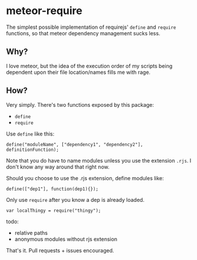 meteor-require
==============

The simplest possible implementation of requirejs' `define` and `require` functions, so that meteor dependency management sucks less.

## Why?
I love meteor, but the idea of the execution order of my scripts being dependent upon their file location/names fills me with rage.

## How?
Very simply. There's two functions exposed by this package:
* `define`
* `require`

Use `define` like this:
```
define("moduleName", ["dependency1", "dependency2"], definitionFunction);
```
  
Note that you do have to name modules unless you use the extension `.rjs`. I don't know any way around that right now.

Should you choose to use the .rjs extension, define modules like:

```
define(["dep1"], function(dep1){});
```

Only use `require` after you know a dep is already loaded.
```
var localThingy = require("thingy");
```

todo:
* relative paths
* anonymous modules without rjs extension

That's it. Pull requests + issues encouraged. 
